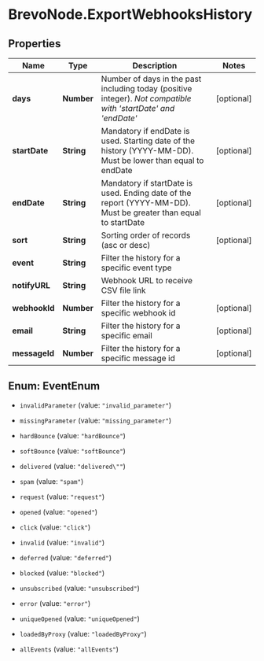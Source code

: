 # BrevoNode.ExportWebhooksHistory

## Properties
Name | Type | Description | Notes
------------ | ------------- | ------------- | -------------
**days** | **Number** | Number of days in the past including today (positive integer). _Not compatible with 'startDate' and 'endDate'_ | [optional] 
**startDate** | **String** | Mandatory if endDate is used. Starting date of the history (YYYY-MM-DD). Must be lower than equal to endDate | [optional] 
**endDate** | **String** | Mandatory if startDate is used. Ending date of the report (YYYY-MM-DD). Must be greater than equal to startDate | [optional] 
**sort** | **String** | Sorting order of records (asc or desc) | [optional] 
**event** | **String** | Filter the history for a specific event type | 
**notifyURL** | **String** | Webhook URL to receive CSV file link | 
**webhookId** | **Number** | Filter the history for a specific webhook id | [optional] 
**email** | **String** | Filter the history for a specific email | [optional] 
**messageId** | **Number** | Filter the history for a specific message id | [optional] 


<a name="EventEnum"></a>
## Enum: EventEnum


* `invalidParameter` (value: `"invalid_parameter"`)

* `missingParameter` (value: `"missing_parameter"`)

* `hardBounce` (value: `"hardBounce"`)

* `softBounce` (value: `"softBounce"`)

* `delivered` (value: `"delivered\""`)

* `spam` (value: `"spam"`)

* `request` (value: `"request"`)

* `opened` (value: `"opened"`)

* `click` (value: `"click"`)

* `invalid` (value: `"invalid"`)

* `deferred` (value: `"deferred"`)

* `blocked` (value: `"blocked"`)

* `unsubscribed` (value: `"unsubscribed"`)

* `error` (value: `"error"`)

* `uniqueOpened` (value: `"uniqueOpened"`)

* `loadedByProxy` (value: `"loadedByProxy"`)

* `allEvents` (value: `"allEvents"`)




